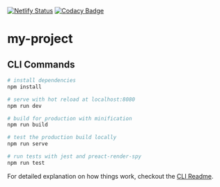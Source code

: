 [![Netlify Status](https://api.netlify.com/api/v1/badges/fe248c9e-ff09-48a5-8003-99580a421c9e/deploy-status)](https://app.netlify.com/sites/objective-aryabhata-5db27e/deploys)
[![Codacy Badge](https://api.codacy.com/project/badge/Grade/d11bb49603f9477e90bb54cce791c9eb)](https://www.codacy.com/manual/penthaizza/preact_project?utm_source=github.com&amp;utm_medium=referral&amp;utm_content=penthaizza/preact_project&amp;utm_campaign=Badge_Grade)
# my-project

## CLI Commands

``` bash
# install dependencies
npm install

# serve with hot reload at localhost:8080
npm run dev

# build for production with minification
npm run build

# test the production build locally
npm run serve

# run tests with jest and preact-render-spy 
npm run test
```

For detailed explanation on how things work, checkout the [CLI Readme](https://github.com/developit/preact-cli/blob/master/README.md).
